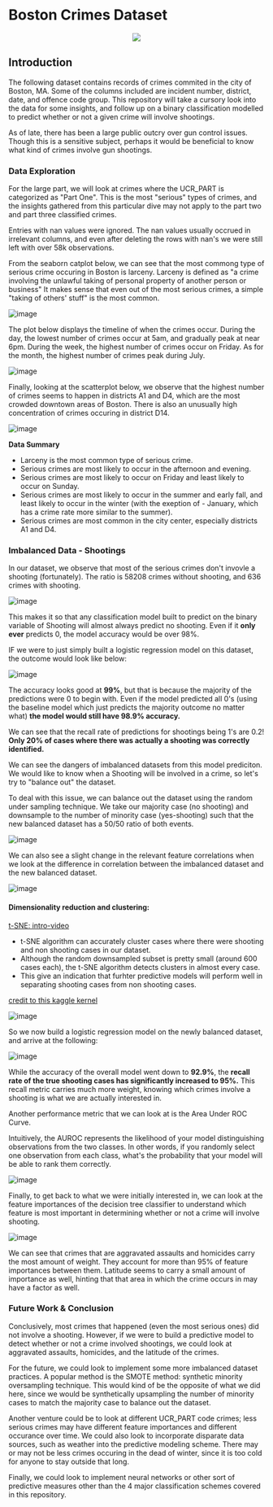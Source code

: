 # Boston Crimes Dataset 

<p align = 'center'>
<img src= https://c1.staticflickr.com/5/4163/33559981643_1e7d0bd3ac_b.jpg>
</p>

## Introduction

The following dataset contains records of crimes commited in the city of Boston, MA. Some of the columns included are incident number, district, date, and offence code group. This repository will take a cursory look into the data for some insights, and follow up on a binary classification modelled to predict whether or not a given crime will involve shootings. 

As of late, there has been a large public outcry over gun control issues. Though this is a sensitive subject, perhaps it would be beneficial to know what kind of crimes involve gun shootings. 

### Data Exploration

For the large part, we will look at crimes where the UCR_PART is categorized as "Part One". This is the most "serious" types of crimes, and the insights gathered from this particular dive may not apply to the part two and part three classified crimes. 

Entries with nan values were ignored. The nan values usually occrued in irrelevant columns, and even after deleting the rows with nan's we were still left with over 58k observations.

From the seaborn catplot below, we can see that the most commong type of serious crime occuring in Boston is larceny. Larceny is defined as "a crime involving the unlawful taking of personal property of another person or business" It makes sense that even out of the most serious crimes, a simple "taking of others' stuff" is the most common.

![image](https://user-images.githubusercontent.com/49466466/62897554-8685d900-bd21-11e9-87af-0b38bb637923.png)

The plot below displays the timeline of when the crimes occur. During the day, the lowest number of crimes occur at 5am, and gradually peak at near 6pm. During the week, the highest number of crimes occur on Friday. As for the month, the highest number of crimes peak during July.

![image](https://user-images.githubusercontent.com/49466466/62897713-d6fd3680-bd21-11e9-8029-1df76f996387.png)

Finally, looking at the scatterplot below, we observe that the highest number of crimes seems to happen in districts A1 and D4, which are the most crowded downtown areas of Boston. There is also an unusually high concentration of crimes occuring in district D14.

![image](https://user-images.githubusercontent.com/49466466/62897803-f005e780-bd21-11e9-82be-4b1f76f1f873.png)

**Data Summary**
- Larceny is the most common type of serious crime.
- Serious crimes are most likely to occur in the afternoon and evening.
- Serious crimes are most likely to occur on Friday and least likely to occur on Sunday.
- Serious crimes are most likely to occur in the summer and early fall, and least likely to occur in the winter (with the exeption of - January, which has a crime rate more similar to the summer).
- Serious crimes are most common in the city center, especially districts A1 and D4.

### Imbalanced Data - Shootings

In our dataset, we observe that most of the serious crimes don't invovle a shooting (fortunately). The ratio is 58208 crimes without shooting, and 636 crimes with shooting.

![image](https://user-images.githubusercontent.com/49466466/62898024-8508e080-bd22-11e9-97bd-b4657f6203d8.png)

This makes it so that any classification model built to predict on the binary variable of Shooting will almost always predict no shooting. Even if it **only ever** predicts 0, the model accuracy would be over 98%.

IF we were to just simply built a logistic regression model on this dataset, the outcome would look like below:

![image](https://user-images.githubusercontent.com/49466466/62898257-0fe9db00-bd23-11e9-9bde-3d6ef0e15b7a.png)

The accuracy looks good at **99%**, but that is because the majority of the predictions were 0 to begin with. Even if the model predicted all 0's (using the baseline model which just predicts the majority outcome no matter what) **the model would still have 98.9% accuracy.**

We can see that the recall rate of predictions for shootings being 1's are 0.2! **Only 20% of cases where there was actually a shooting was correctly identified.**

We can see the dangers of imbalanced datasets from this model prediciton. We would like to know when a Shooting will be involved in a crime, so let's try to "balance out" the dataset.

To deal with this issue, we can balance out the dataset using the random under sampling technique. We take our majority case (no shooting) and downsample to the number of minority case (yes-shooting) such that the new balanced dataset has a 50/50 ratio of both events.

![image](https://user-images.githubusercontent.com/49466466/62898177-e7fa7780-bd22-11e9-9b00-0217f0bfb039.png)

We can also see a slight change in the relevant feature correlations when we look at the difference in correlation between the imbalanced dataset and the new balanced dataset.

![image](https://user-images.githubusercontent.com/49466466/62898356-46275a80-bd23-11e9-9c0c-4f3589f0e89f.png)

#### Dimensionality reduction and clustering:

[t-SNE: intro-video](https://www.youtube.com/watch?v=NEaUSP4YerM)

- t-SNE algorithm can accurately cluster cases where there were shooting and non shooting cases in our dataset.
- Although the random downsampled subset is pretty small (around 600 cases each), the t-SNE algorithm detects clusters in almost every case.
- This give an indication that furhter predictive models will perform well in separating shooting cases from non shooting cases.

[credit to this kaggle kernel](https://www.kaggle.com/janiobachmann/credit-fraud-dealing-with-imbalanced-datasets)

![image](https://user-images.githubusercontent.com/49466466/62898484-9b636c00-bd23-11e9-917c-c922cc2c74a3.png)

So we now build a logistic regression model on the newly balanced dataset, and arrive at the following:

![image](https://user-images.githubusercontent.com/49466466/62898525-b209c300-bd23-11e9-8bb9-04f01c9fd623.png)

While the accuracy of the overall model went down to **92.9%**, the **recall rate of the true shooting cases has significantly increased to 95%.** This recall metric carries much more weight, knowing which crimes involve a shooting is what we are actually interested in.

Another performance metric that we can look at is the Area Under ROC Curve.

Intuitively, the AUROC represents the likelihood of your model distinguishing observations from the two classes. In other words, if you randomly select one observation from each class, what's the probability that your model will be able to rank them correctly.

![image](https://user-images.githubusercontent.com/49466466/62898569-cf3e9180-bd23-11e9-88d1-605841460350.png)

Finally, to get back to what we were initially interested in, we can look at the feature importances of the decision tree classifier to understand which feature is most important in determining whether or not a crime will involve shooting.

![image](https://user-images.githubusercontent.com/49466466/62898628-f2694100-bd23-11e9-9174-e7365518e60a.png)

We can see that crimes that are aggravated assaults and homicides carry the most amount of weight. They account for more than 95% of feature importances between them. Latitude seems to carry a small amount of importance as well, hinting that that area in which the crime occurs in may have a factor as well.

### Future Work & Conclusion

Conclusively, most crimes that happened (even the most serious ones) did not involve a shooting. However, if we were to build a predictive model to detect whether or not a crime involved shootings, we could look at aggravated assaults, homicides, and the latitude of the crimes. 

For the future, we could look to implement some more imbalanced dataset practices. A popular method is the SMOTE method: synthetic minority oversampling technique. This would kind of be the opposite of what we did here, since we would be synthetically upsampling the number of minority cases to match the majority case to balance out the dataset. 

Another venture could be to look at different UCR_PART code crimes; less serious crimes may have different feature importances and different occurance over time. We could also look to incorporate disparate data sources, such as weather into the predictive modeling scheme. There may or may not be less crimes occuring in the dead of winter, since it is too cold for anyone to stay outside that long. 

Finally, we could look to implement neural networks or other sort of predictive measures other than the 4 major classification schemes covered in this repository. 
